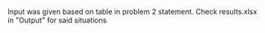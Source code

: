 Input was given based on table in problem 2 statement. Check results.xlsx in "Output" for said situations
